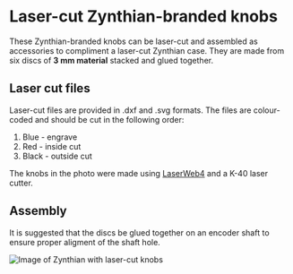 # Laser-cut Zynthian-branded knobs

These Zynthian-branded knobs can be laser-cut and assembled as accessories to compliment a laser-cut Zynthian case. They are made from six discs of **3 mm material** stacked and glued together.

## Laser cut files

Laser-cut files are provided in .dxf and .svg formats. The files are colour-coded and should be cut in the following order:

1. Blue - engrave
2. Red - inside cut
3. Black - outside cut

The knobs in the photo were made using [LaserWeb4](https://github.com/LaserWeb/LaserWeb4) and a K-40 laser cutter.

## Assembly

It is suggested that the discs be glued together on an encoder shaft to ensure proper aligment of the shaft hole.

![Image of Zynthian with laser-cut knobs](http://zynthian.org/img/github/Zynthian_Knobs.jpg)
